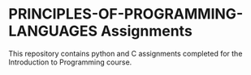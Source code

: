 # PRINCIPLES-OF-PROGRAMMING-LANGUAGES Assignments
This repository contains python and C assignments completed for the Introduction to Programming course.
